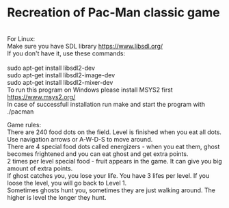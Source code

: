 # Recreation of Pac-Man classic game
<br>For Linux:<br/>
Make sure you have SDL library https://www.libsdl.org/
<br>If you don't have it, use these commands:<br/>
<br>sudo apt-get install libsdl2-dev
<br>sudo apt-get install libsdl2-image-dev
<br>sudo apt-get install libsdl2-mixer-dev
<br> To run this program on Windows please install MSYS2 first https://www.msys2.org/
<br>
In case of successfull installation run make and start the program with ./pacman

Game rules:
<br>There are 240 food dots on the field. Level is finished when you eat all dots.
<br> Use navigation arrows or A-W-D-S to move around.
<br>There are 4 special food dots called energizers - when you eat them, ghost becomes frightened and you can eat ghost and get extra points.
<br>2 times per level special food - fruit appears in the game. It can give you big amount of extra points.
<br>If ghost catches you, you lose your life. You have 3 lifes per level. If you loose the level, you will go back to Level 1.
<br>Sometimes ghosts hunt you, sometimes they are just walking around. The higher is level the longer they hunt.
